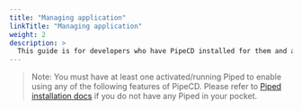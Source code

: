 ```yaml
---
title: "Managing application"
linkTitle: "Managing application"
weight: 2
description: >
  This guide is for developers who have PipeCD installed for them and are using PipeCD to deploy their applications.
---
```


> Note: You must have at least one activated/running Piped to enable using any of the following features of PipeCD. Please refer to [Piped installation docs](../../installation/install-piped/) if you do not have any Piped in your pocket.
